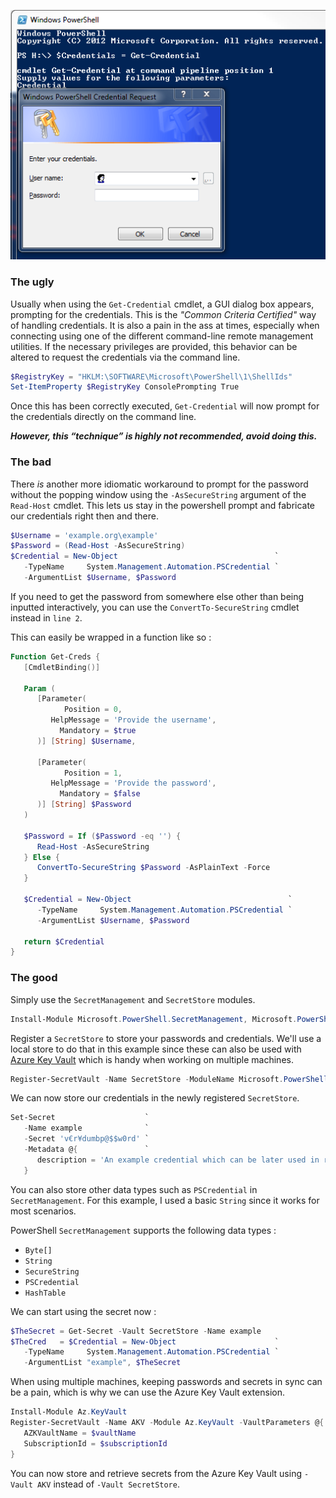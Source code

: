 <p align="center">
   <img src="../../../../.assets/banners/powershell-command-line-credentials.png" alt="banner" />
</p>

### The ugly

Usually  when using  the `Get-Credential`  cmdlet, a  GUI dialog  box appears,
prompting for the  credentials. This is the *"Common  Criteria Certified"* way
of handling  credentials. It is  also a pain in  the ass at  times, especially
when  connecting using  one of  the different  command-line remote  management
utilities.  If the  necessary privileges  are provided,  this behavior  can be
altered to request the credentials via the command line.

```powershell
$RegistryKey = "HKLM:\SOFTWARE\Microsoft\PowerShell\1\ShellIds"
Set-ItemProperty $RegistryKey ConsolePrompting True
```

Once this  has been correctly  executed, `Get-Credential` will now  prompt for
the credentials directly on the command line.

***However, this “technique” is highly not recommended, avoid doing this.***

### The bad

There  *is* another  more  idiomatic  workaround to  prompt  for the  password
without  the  popping  window  using the  `-AsSecureString`  argument  of  the
`Read-Host` cmdlet. This  lets us stay in the powershell  prompt and fabricate
our credentials right then and there.

```powershell
$Username = 'example.org\example'
$Password = (Read-Host -AsSecureString)
$Credential = New-Object                                   `
   -TypeName     System.Management.Automation.PSCredential `
   -ArgumentList $Username, $Password
```

If you need to get the password  from somewhere else other than being inputted
interactively,  you can  use  the `ConvertTo-SecureString`  cmdlet instead  in
`line 2`.

This can easily be wrapped in a function like so :

```powershell
Function Get-Creds {
   [CmdletBinding()]

   Param (
      [Parameter(
            Position = 0,
         HelpMessage = 'Provide the username',
           Mandatory = $true
      )] [String] $Username,

      [Parameter(
            Position = 1,
         HelpMessage = 'Provide the password',
           Mandatory = $false
      )] [String] $Password
   )

   $Password = If ($Password -eq '') {
      Read-Host -AsSecureString
   } Else {
      ConvertTo-SecureString $Password -AsPlainText -Force
   }

   $Credential = New-Object                                   `
      -TypeName     System.Management.Automation.PSCredential `
      -ArgumentList $Username, $Password

   return $Credential
}
```

### The good

Simply use the `SecretManagement` and `SecretStore` modules.

```powershell
Install-Module Microsoft.PowerShell.SecretManagement, Microsoft.PowerShell.SecretStore
```

Register a `SecretStore` to store your passwords and credentials. We'll use
a local store to do that in this example since these can also be used with
[Azure Key Vault](https://docs.microsoft.com/en-us/azure/key-vault/general/overview?WT.mc_id=modinfra-16864-thmaure)
which is handy when working on multiple machines.

```powershell
Register-SecretVault -Name SecretStore -ModuleName Microsoft.PowerShell.SecretStore -DefaultVault
```

We can now store our credentials in the newly registered `SecretStore`.

```powershell
Set-Secret                    `
   -Name example              `
   -Secret 'v€r¥dumbp@$$w0rd' `
   -Metadata @{               `
      description = 'An example credential which can be later used in remoting and stuff.'`
   }
```

You   can  also   store   other   data  types   such   as  `PSCredential`   in
`SecretManagement`. For this  example, I used a basic `String`  since it works
for most scenarios.

PowerShell `SecretManagement` supports the following data types :

- `Byte[]`
- `String`
- `SecureString`
- `PSCredential`
- `HashTable`

We can start using the secret now :

```powershell
$TheSecret = Get-Secret -Vault SecretStore -Name example
$TheCred   = $Credential = New-Object                      `
   -TypeName     System.Management.Automation.PSCredential `
   -ArgumentList "example", $TheSecret
```

When using multiple  machines, keeping passwords and secrets in  sync can be a
pain, which is why we can use the Azure Key Vault extension.

```powershell
Install-Module Az.KeyVault
Register-SecretVault -Name AKV -Module Az.KeyVault -VaultParameters @{
   AZKVaultName = $vaultName
   SubscriptionId = $subscriptionId
}
```

You can now store and retrieve secrets  from the Azure Key Vault using `-Vault
AKV` instead of `-Vault SecretStore`.
